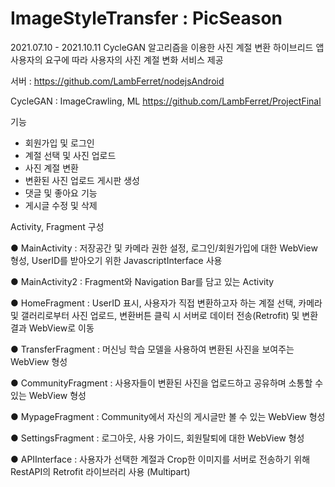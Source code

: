 # ImageStyleTransfer : PicSeason

2021.07.10 - 2021.10.11
CycleGAN 알고리즘을 이용한 사진 계절 변환 하이브리드 앱
사용자의 요구에 따라 사용자의 사진 계절 변화 서비스 제공


서버 : https://github.com/LambFerret/nodejsAndroid

CycleGAN : ImageCrawling, ML https://github.com/LambFerret/ProjectFinal

기능
- 	회원가입 및 로그인
- 	계절 선택 및 사진 업로드
- 	사진 계절 변환
- 	변환된 사진 업로드 게시판 생성
-  	댓글 및 좋아요 기능
- 	게시글 수정 및 삭제

Activity, Fragment 구성

● MainActivity : 저장공간 및 카메라 권한 설정, 로그인/회원가입에 대한 WebView 형성, UserID를 받아오기 위한 JavascriptInterface 사용

● MainActivity2 : Fragment와 Navigation Bar를 담고 있는 Activity

● HomeFragment : UserID 표시, 사용자가 직접 변환하고자 하는 계절 선택, 카메라 및 갤러리로부터 사진 업로드, 변환버튼 클릭 시 서버로 데이터 전송(Retrofit) 및 변환 결과 WebView로 이동 

● TransferFragment : 머신닝 학습 모델을 사용하여 변환된 사진을 보여주는 WebView 형성

● CommunityFragment : 사용자들이 변환된 사진을 업로드하고 공유하며 소통할 수 있는 WebView 형성

● MypageFragment : Community에서 자신의 게시글만 볼 수 있는 WebView 형성

● SettingsFragment : 로그아웃, 사용 가이드, 회원탈퇴에 대한 WebView 형성

● APIInterface : 사용자가 선택한 계절과 Crop한 이미지를 서버로 전송하기 위해 RestAPI의 Retrofit 라이브러리 사용 (Multipart)
